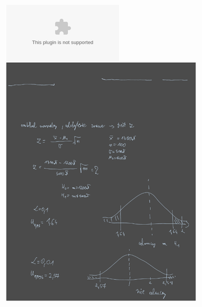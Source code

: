 ![](/Notatki/Semestr%203/Inżynierskie%20zastosowania%20statystyki/Ćwiczenia/Kolokwium%202/IZS%20kolos.xlsx)
![](/Notatki/Semestr%203/Inżynierskie%20zastosowania%20statystyki/Ćwiczenia/Kolokwium%202/Drawing%202024-01-17%2008.26.42.excalidraw.svg)